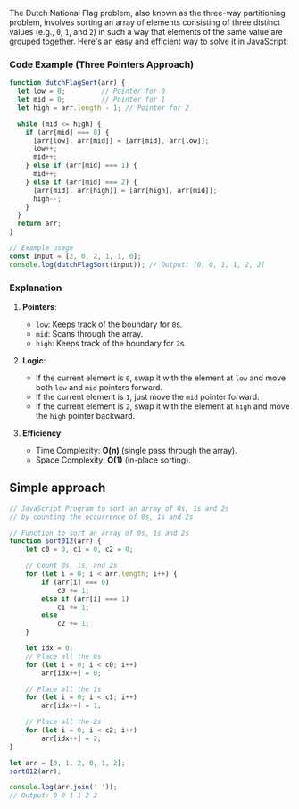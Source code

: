 The Dutch National Flag problem, also known as the three-way partitioning problem, involves sorting an array of elements consisting of three distinct values (e.g., `0`, `1`, and `2`) in such a way that elements of the same value are grouped together. Here's an easy and efficient way to solve it in JavaScript:

### Code Example (Three Pointers Approach)
```javascript
function dutchFlagSort(arr) {
  let low = 0;         // Pointer for 0
  let mid = 0;         // Pointer for 1
  let high = arr.length - 1; // Pointer for 2

  while (mid <= high) {
    if (arr[mid] === 0) {
      [arr[low], arr[mid]] = [arr[mid], arr[low]];
      low++;
      mid++;
    } else if (arr[mid] === 1) {
      mid++;
    } else if (arr[mid] === 2) {
      [arr[mid], arr[high]] = [arr[high], arr[mid]];
      high--;
    }
  }
  return arr;
}

// Example usage
const input = [2, 0, 2, 1, 1, 0];
console.log(dutchFlagSort(input)); // Output: [0, 0, 1, 1, 2, 2]
```

### Explanation
1. **Pointers**:
   - `low`: Keeps track of the boundary for `0`s.
   - `mid`: Scans through the array.
   - `high`: Keeps track of the boundary for `2`s.

2. **Logic**:
   - If the current element is `0`, swap it with the element at `low` and move both `low` and `mid` pointers forward.
   - If the current element is `1`, just move the `mid` pointer forward.
   - If the current element is `2`, swap it with the element at `high` and move the `high` pointer backward.

3. **Efficiency**:
   - Time Complexity: **O(n)** (single pass through the array).
   - Space Complexity: **O(1)** (in-place sorting).
  


## Simple approach
```js
// JavaScript Program to sort an array of 0s, 1s and 2s
// by counting the occurrence of 0s, 1s and 2s

// Function to sort an array of 0s, 1s and 2s
function sort012(arr) {
    let c0 = 0, c1 = 0, c2 = 0;

    // Count 0s, 1s, and 2s
    for (let i = 0; i < arr.length; i++) {
        if (arr[i] === 0) 
            c0 += 1;
        else if (arr[i] === 1) 
            c1 += 1;
        else
            c2 += 1;
    }

    let idx = 0;
    // Place all the 0s
    for (let i = 0; i < c0; i++) 
        arr[idx++] = 0;

    // Place all the 1s
    for (let i = 0; i < c1; i++) 
        arr[idx++] = 1;

    // Place all the 2s
    for (let i = 0; i < c2; i++) 
        arr[idx++] = 2;
}

let arr = [0, 1, 2, 0, 1, 2];
sort012(arr);

console.log(arr.join(' '));
// Output: 0 0 1 1 2 2
```
